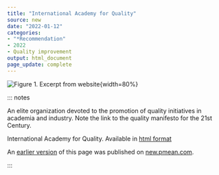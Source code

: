 ```yaml
---
title: "International Academy for Quality"
source: new
date: "2022-01-12"
categories:
- "*Recommendation"
- 2022
- Quality improvement
output: html_document
page_update: complete
---
```


![Figure 1. Excerpt from website](http://www.pmean.com/new-images/22/international-academy-for-quality-01.png){width=80%}

::: notes

An elite organization devoted to the promotion of quality initiatives in academia and industry. Note the link to the quality manifesto for the 21st Century.

International Academy for Quality. Available in [html format][iaq1]

[iaq1]: https://iaquality.org/

An [earlier version][sim2] of this page was published on [new.pmean.com][sim1].

[sim1]: http://new.pmean.com
[sim2]: http://new.pmean.com/international-academy-for-quality/

:::
